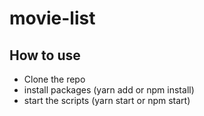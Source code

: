 # movie-list

## How to use ##
- Clone the repo
- install packages (yarn add or npm install)
- start the scripts (yarn start or npm start)